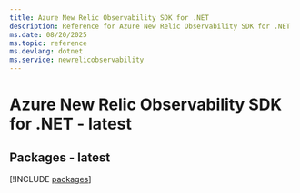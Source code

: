 ```yaml
---
title: Azure New Relic Observability SDK for .NET
description: Reference for Azure New Relic Observability SDK for .NET
ms.date: 08/20/2025
ms.topic: reference
ms.devlang: dotnet
ms.service: newrelicobservability
---
```

# Azure New Relic Observability SDK for .NET - latest
## Packages - latest
[!INCLUDE [packages](new-relic-observability-index.md)]